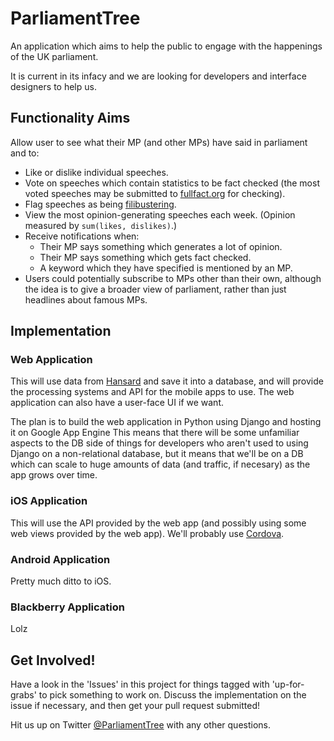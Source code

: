 # ParliamentTree

An application which aims to help the public to engage with the happenings of the UK parliament.

It is current in its infacy and we are looking for developers and interface designers to help us.


## Functionality Aims

Allow user to see what their MP (and other MPs) have said in parliament and to:

* Like or dislike individual speeches.
* Vote on speeches which contain statistics to be fact checked (the most voted speeches may be submitted to [fullfact.org](https://fullfact.org/) for checking).
* Flag speeches as being [filibustering](https://en.wikipedia.org/wiki/Filibuster).
* View the most opinion-generating speeches each week.  (Opinion measured by `sum(likes, dislikes)`.)
* Receive notifications when:
  - Their MP says something which generates a lot of opinion.
  - Their MP says something which gets fact checked.
  - A keyword which they have specified is mentioned by an MP.
* Users could potentially subscribe to MPs other than their own, although the idea is to give a broader view of parliament, rather than just headlines about famous MPs.


## Implementation

### Web Application

This will use data from [Hansard](http://www.parliament.uk/business/publications/hansard/) and save it into a database, and will provide the processing systems and API for the mobile apps to use.
The web application can also have a user-face UI if we want.

The plan is to build the web application in Python using Django and hosting it on Google App Engine
This means that there will be some unfamiliar aspects to the DB side of things for developers who aren't used to using Django on a non-relational database,
but it means that we'll be on a DB which can scale to huge amounts of data (and traffic, if necesary) as the app grows over time.

### iOS Application

This will use the API provided by the web app (and possibly using some web views provided by the web app).
We'll probably use [Cordova](https://cordova.apache.org/docs/en/2.5.0/guide/getting-started/ios/).

### Android Application

Pretty much ditto to iOS.


### Blackberry Application

Lolz



## Get Involved!

Have a look in the 'Issues' in this project for things tagged with 'up-for-grabs' to pick something to work on.
Discuss the implementation on the issue if necessary, and then get your pull request submitted!

Hit us up on Twitter [@ParliamentTree](https://twitter.com/parliamenttree) with any other questions.
